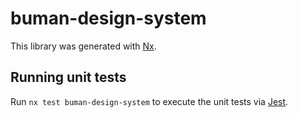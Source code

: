 # buman-design-system

This library was generated with [Nx](https://nx.dev).

## Running unit tests

Run `nx test buman-design-system` to execute the unit tests via [Jest](https://jestjs.io).
